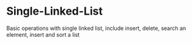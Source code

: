 # Single-Linked-List
 Basic operations with single linked list,
 include insert, delete, search an element, insert and sort a list


 
